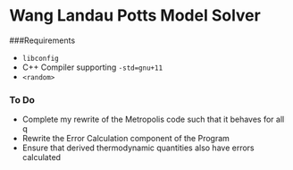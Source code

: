 # Wang Landau Potts Model Solver

###Requirements
* `libconfig`
* C++ Compiler supporting `-std=gnu+11`
* `<random>`

### To Do
* Complete my rewrite of the Metropolis code such that it behaves for all q
* Rewrite the Error Calculation component of the Program
* Ensure that derived thermodynamic quantities also have errors calculated
